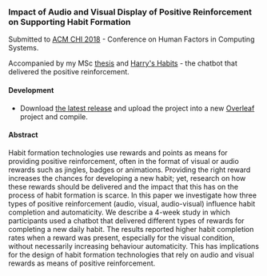 
### Impact of Audio and Visual Display of Positive Reinforcement on Supporting Habit Formation

Submitted to [ACM CHI 2018](https://chi2018.acm.org/) - Conference on Human Factors in Computing Systems.

Accompanied by my MSc [thesis](https://github.com/harrymt/harryshabits-thesis) and [Harry's Habits](https://github.com/harrymt/harryshabits) - the chatbot that delivered the positive reinforcement.

#### Development

- Download [the latest release](https://github.com/harrymt/harryshabits-chi/releases) and upload the project into a new [Overleaf](https://www.overleaf.com) project and compile.

#### Abstract
Habit formation technologies use rewards and points as means for providing positive reinforcement, often in the format of visual or audio rewards such as jingles, badges or animations. Providing the right reward increases the chances for developing a new habit; yet, research on how these rewards should be delivered and the impact that this has on the process of habit formation is scarce. In this paper we investigate how three types of positive reinforcement (audio, visual, audio-visual) influence habit completion and automaticity. We describe a 4-week study in which participants used a chatbot that delivered different types of rewards for completing a new daily habit. The results reported higher habit completion rates when a reward was present, especially for the visual condition, without necessarily increasing behaviour automaticity. This has implications for the design of habit formation technologies that rely on audio and visual rewards as means of positive reinforcement.
